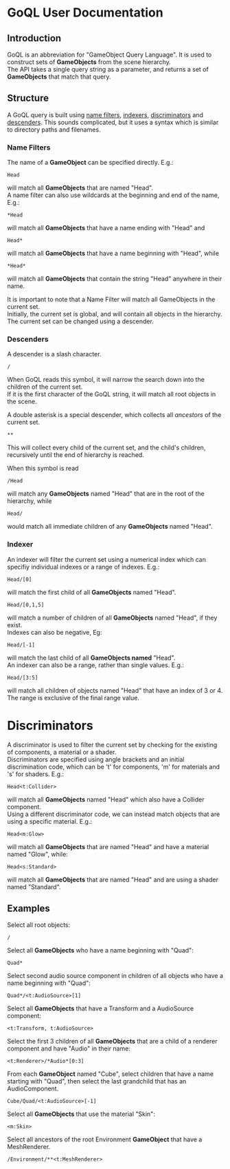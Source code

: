 # GoQL User Documentation


## Introduction 

GoQL is an abbreviation for "GameObject Query Language". 
It is used to construct sets of **GameObjects** from the scene hierarchy.   
The API takes a single query string as a parameter, 
and returns a set of **GameObjects** that match that query.

## Structure

A GoQL query is built using [name filters](#name-filters), [indexers](#indexers), 
[discriminators](#discriminators) and [descenders](#descenders). 
This sounds complicated, but it uses a syntax which is similar to directory paths and filenames.

### Name Filters

The name of a **GameObject** can be specified directly. E.g.:
    
    Head

will match all **GameObjects** that are named "Head".   
A name filter can also use wildcards at the beginning and end of the name, E.g.:

    *Head

will match all **GameObjects** that have a name ending with "Head" and

    Head*

will match all **GameObjects** that have a name beginning with "Head", while

    *Head*

will match all **GameObjects** that contain the string "Head" anywhere in their name.

It is important to note that a Name Filter will match all GameObjects in the current set.  
Initially, the current set is global, and will contain all objects in the hierarchy.   
The current set can be changed using a descender.

### Descenders

A descender is a slash character.

    /

When GoQL reads this symbol, it will narrow the search down into the children of the current set.   
If it is the first character of the GoQL string, it will match all root objects in the scene. 

A double asterisk is a special descender, which collects all _ancestors_ of the current set.

    **

This will collect every child of the current set, and the child's children, recursively until the end of hierarchy is reached.

When this symbol is read    

    /Head

will match any **GameObjects** named "Head" that are in the root of the hierarchy, while

    Head/

would match all immediate children of any **GameObjects** named "Head".

### Indexer

An indexer will filter the current set using a numerical index which can specifiy individual indexes or a range of indexes. E.g.:

    Head/[0]

will match the first child of all **GameObjects** named "Head".

    Head/[0,1,5]

will match a number of children of all **GameObjects** named "Head", if they exist.   
Indexes can also be negative, Eg:

    Head/[-1]

will match the last child of all **GameObjects named** "Head".  
An indexer can also be a range, rather than single values. E.g.:

    Head/[3:5]

will match all children of objects named "Head" that have an index of 3 or 4.   
The range is exclusive of the final range value.

# Discriminators

A discriminator is used to filter the current set by checking for the existing of components, 
a material or a shader.   
Discriminators are specified using angle brackets and an initial discrimination code, 
which can be 't' for components, 'm' for materials and 's' for shaders. E.g.:

    Head<t:Collider>

will match all **GameObjects** named "Head" which also have a Collider component.   
Using a different discriminator code, we can instead match objects that are using a specific material. 
E.g.:

    Head<m:Glow>

will match all **GameObjects** that are named "Head" and have a material named "Glow", while:

    Head<s:Standard> 
    
will match all **GameObjects** that are named "Head" and are using a shader named "Standard".

## Examples

Select all root objects:

    /

Select all **GameObjects** who have a name beginning with "Quad":

    Quad*

Select second audio source component in children of all objects who have a name beginning with "Quad":

    Quad*/<t:AudioSource>[1]


Select all **GameObjects** that have a Transform and a AudioSource component: 

    <t:Transform, t:AudioSource>


Select the first 3 children of all **GameObjects** that are a child of a renderer component and have "Audio" in their name: 

    <t:Renderer>/*Audio*[0:3]


From each **GameObject** named "Cube", select children that have a name starting with "Quad", 
then select the last grandchild that has an AudioComponent.

    Cube/Quad/<t:AudioSource>[-1]

Select all **GameObjects** that use the material "Skin":

    <m:Skin>

Select all ancestors of the root Environment **GameObject** that have a MeshRenderer.

    /Environment/**<t:MeshRenderer>
